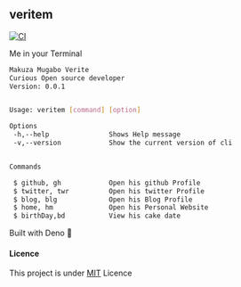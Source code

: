 ## veritem

[![CI](https://github.com/makuzaverite/veritem/actions/workflows/ci.yml/badge.svg)](https://github.com/makuzaverite/veritem/actions/workflows/ci.yml)

Me in your Terminal

```bash
Makuza Mugabo Verite
Curious Open source developer
Version: 0.0.1


Usage: veritem [command] [option]

Options
 -h,--help               Shows Help message
 -v,--version            Show the current version of cli


Commands

 $ github, gh            Open his github Profile
 $ twitter, twr          Open his twitter Profile
 $ blog, blg             Open his Blog Profile
 $ home, hm              Open his Personal Website
 $ birthDay,bd           View his cake date
```

Built with Deno 🦕

#### Licence

This project is under
[MIT](https://github.com/makuzaverite/veritem/blob/main/LICENSE) Licence
